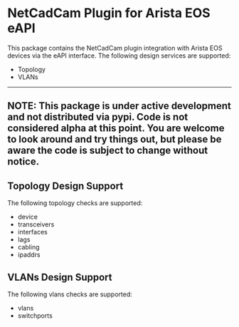 # NetCadCam Plugin for Arista EOS eAPI

This package contains the NetCadCam plugin integration with Arista EOS devices
via the eAPI interface.  The following design services are supported:

   * Topology
   * VLANs

---
**NOTE**: This package is under active development and not distributed via pypi.  Code is not
considered alpha at this point.  You are welcome to look around and try things out, but
please be aware the code is subject to change without notice.
---

## Topology Design Support

The following topology checks are supported:

   * device
   * transceivers
   * interfaces
   * lags
   * cabling
   * ipaddrs

## VLANs Design Support

The following vlans checks are supported:
   * vlans
   * switchports
